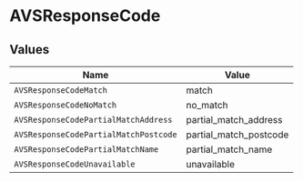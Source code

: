 # AVSResponseCode


## Values

| Name                                  | Value                                 |
| ------------------------------------- | ------------------------------------- |
| `AVSResponseCodeMatch`                | match                                 |
| `AVSResponseCodeNoMatch`              | no_match                              |
| `AVSResponseCodePartialMatchAddress`  | partial_match_address                 |
| `AVSResponseCodePartialMatchPostcode` | partial_match_postcode                |
| `AVSResponseCodePartialMatchName`     | partial_match_name                    |
| `AVSResponseCodeUnavailable`          | unavailable                           |